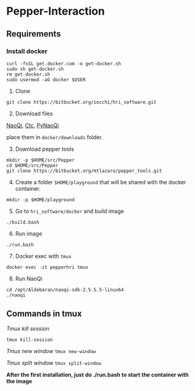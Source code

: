 # Pepper-Interaction

## Requirements

### Install docker

```
curl -fsSL get.docker.com -o get-docker.sh
sudo sh get-docker.sh
rm get-docker.sh
sudo usermod -aG docker $USER
```

1. Clone

```
git clone https://bitbucket.org/iocchi/hri_software.git
```

2. Download files

[NaoQi](https://drive.google.com/file/d/11BKWwQe1uLxf3aVoEP1xJsgcUfIX-bYY), 
[Ctc](https://drive.google.com/file/d/1D9oXwiA1vYKGFO7qh81vVsRO189AGZvd),
[PyNaoQi](https://drive.google.com/file/d/18uqf8iAfqnzRZHS206oSAWFYhCgoZ11p)

place them in ```docker/downloads``` folder.

3. Download pepper tools

```
mkdir -p $HOME/src/Pepper
cd $HOME/src/Pepper
git clone https://bitbucket.org/mtlazaro/pepper_tools.git
```
4. Create a folder ```$HOME/playground``` that will be shared with the docker container.

```
mkdir -p $HOME/playground
```

5. Go to ```hri_software/docker``` and build image

```
./build.bash
```
6. Run image

```
./run.bash
```

7. Docker exec with ``tmux``

```
docker exec -it pepperhri tmux
```

8. Run NaoQi 

``` 
cd /opt/Aldebaran/naoqi-sdk-2.5.5.5-linux64
./naoqi
```

## Commands in tmux

*Tmux kill session*

```tmux kill-session ```

*Tmux new window*
``` tmux new-window ```

*Tmux split window*
```tmux split-window```


**After the first installation, just do ./run.bash to start the container with the image**
